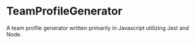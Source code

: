 # TeamProfileGenerator
A team profile generator written primarily in Javascript utilizing Jest and Node.
